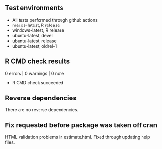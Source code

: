 ## Test environments
* All tests performed through github actions
* macos-latest, R release
* windows-latest, R release
* ubuntu-latest, devel
* ubuntu-latest, release
* ubuntu-latest, oldrel-1

## R CMD check results

0 errors | 0 warnings | 0 note

* R CMD check succeeded

## Reverse dependencies

There are no reverse dependencies.

## Fix requested before package was taken off cran

HTML validation problems in estimate.html.
Fixed through updating help files.